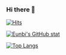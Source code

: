 ### Hi there 👋

[![Hits](https://hits.seeyoufarm.com/api/count/incr/badge.svg?url=https%3A%2F%2Fgithub.com%2Feunbicho&count_bg=%23A6D97F&title_bg=%2379C83D&icon=snapcraft.svg&icon_color=%23F9FB9A&title=hits&edge_flat=true)](https://hits.seeyoufarm.com)

[![Eunbi's GitHub stat](https://github-readme-stats.vercel.app/api?username=eunbicho&count_private=true&show_icons=true&icon_color=FFFFFF&custom_title=silverain's_github👀&bg_color=40,79C83D,A6D97F,E2F99E&title_color=FFFFFF&text_color=FFFFFF)](https://github.com/anuraghazra/github-readme-stats)

[![Top Langs](https://github-readme-stats.vercel.app/api/top-langs/?username=eunbicho&bg_color=40,79C83D,A6D97F,E2F99E&title_color=FFFFFF&text_color=FFFFFF&icon_color=000000)](https://github.com/anuraghazra/github-readme-stats)



